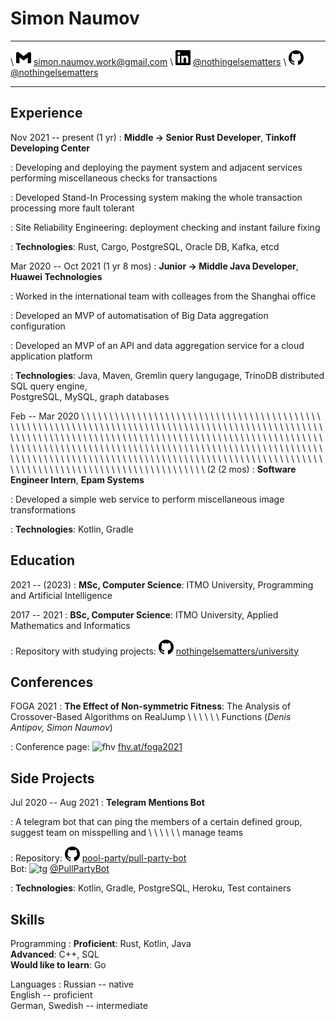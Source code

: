 Simon Naumov
============

--------------------------------------  --------------------------------------------------------------------------------- ----------------------------------------------------------------------
\ ![gm] [simon.naumov.work@gmail.com]   \ ![li] [\@nothingelsematters](https://www.linkedin.com/in/nothingelsematters/)   \ ![gh] [\@nothingelsematters](https://github.com/nothingelsematters)
-------------------------------------- --------------------------------------------------------------------------------- ----------------------------------------------------------------------

[map]: ./map.png
[gm]: ./gmail.png
[li]: ./linkedin.png
[gh]: ./github.png
[tg]: ./telegram.png
[fhv]: ./fhv.png
[simon.naumov.work@gmail.com]: mailto:simon.naumov.work@gmail.com

Experience
----------

Nov 2021 -- present (1 yr)
: **Middle → Senior Rust Developer**, **Tinkoff Developing Center**

: Developing and deploying the payment system and adjacent services performing miscellaneous checks for transactions

: Developed Stand-In Processing system making the whole transaction processing more fault tolerant

: Site Reliability Engineering: deployment checking and instant failure fixing

: **Technologies**: Rust, Cargo, PostgreSQL, Oracle DB, Kafka, etcd

Mar 2020 -- Oct 2021 (1 yr 8 mos)
: **Junior → Middle Java Developer**, **Huawei Technologies**

: Worked in the international team with colleages from the Shanghai office

: Developed an MVP of automatisation of Big Data aggregation configuration

: Developed an MVP of an API and data aggregation service for a cloud application platform

: **Technologies**: Java, Maven, Gremlin query langugage, TrinoDB distributed SQL query engine, \
  PostgreSQL, MySQL, graph databases

Feb -- Mar 2020 \ \ \ \ \ \ \ \ \ \ \ \ \ \ \ \ \ \ \ \ \ \ \ \ \ \ \ \ \ \ \ \ \ \ \ \ \ \ \ \ \ \ \ \ \ \ \ \ \ \ \ \ \ \ \ \ \ \ \ \ \ \ \ \ \ \ \ \ \ \ \ \ \ \ \ \ \ \ \ \ \ \ \ \ \ \ \ \ \ \ \ \ \ \ \ \ \ \ \ \ \ \ \ \ \ \ \ \ \ \ \ \ \ \ \ \ \ \ \ \ \ \ \ \ \ \ \ \ \ \ \ \ \ \ \ \ \ \ \ \ \ \ \ \ \ \ \ \ \ \ \ \ \ \ \ \ \ \ \ \ \ \ \ \ \ \ \ \ \ \ \ \ \ \ \ \ \ \ \ \ \ \ \ \ \ \ \ \ \ \ \ \ \ \ \ \ \ \ \ \ \ \ \ \ \ \ \ \ \ \ \ \ \ \ \ \ \ \ \ \ \ \ \ \ \ \ \ \ \ \ \ \ \ \ \ \ \ \ \ \ \ \ \ \ \ \ \ \ \ \ \ \ \ \ \ \ \ \ \ \ \ \ \ \ \ \ \ \ \ \ \ \ \ \ \ \ \ \ \ \ \ \ \ \ \ \ \ \ \ \ \ \ \ \ \ \ \ \ \ \ \ \ (2  (2 mos)
: **Software Engineer Intern**, **Epam Systems**

: Developed a simple web service to perform miscellaneous image transformations

: **Technologies**: Kotlin, Gradle

Education
---------

2021 -- (2023)
: **MSc, Computer Science**: ITMO University, Programming and Artificial Intelligence

2017 -- 2021
: **BSc, Computer Science**: ITMO University, Applied Mathematics and Informatics

: Repository with studying projects:
  ![gh] [nothingelsematters/university](https://github.com/nothingelsematters/university)

Conferences
-----------

FOGA 2021
: **The Effect of Non-symmetric Fitness**: The Analysis of Crossover-Based Algorithms on RealJump
\ \ \ \ \ \ Functions (*Denis Antipov, Simon Naumov*)

: Conference page: ![fhv] [fhv.at/foga2021](https://www.fhv.at/foga2021/)

Side Projects
-------------

Jul 2020 -- Aug 2021
: **Telegram Mentions Bot**

: A telegram bot that can ping the members of a certain defined group, suggest team on misspelling and
\ \ \ \ \ \ manage teams

: Repository: ![gh] [pool-party/pull-party-bot](https://github.com/pool-party/pull-party-bot) \
Bot: ![tg] [\@PullPartyBot](https://t.me/PullPartyBot)

: **Technologies**: Kotlin, Gradle, PostgreSQL, Heroku, Test containers

Skills
------

Programming
: **Proficient**: Rust, Kotlin, Java \
**Advanced**: C++, SQL \
**Would like to learn**: Go

Languages
: Russian -- native \
English -- proficient \
German, Swedish -- intermediate
